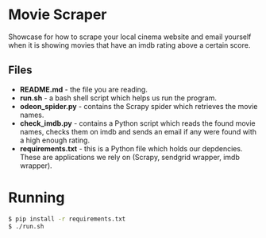 # Movie Scraper

Showcase for how to scrape your local cinema website and email yourself when
it is showing movies that have an imdb rating above a certain score.

## Files

* **README.md** - the file you are reading.
* **run.sh** - a bash shell script which helps us run the program.
* **odeon_spider.py** - contains the Scrapy spider which retrieves the movie names.
* **check_imdb.py** - contains a Python script which reads the found movie names, checks them on imdb and sends an email if any were found with a high enough rating.
* **requirements.txt** - this is a Python file which holds our depdencies. These are applications we rely on (Scrapy, sendgrid wrapper, imdb wrapper).

# Running

```bash
$ pip install -r requirements.txt
$ ./run.sh
```

